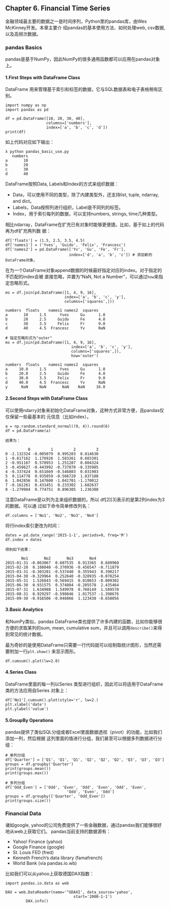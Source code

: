 ## Chapter 6. Financial Time Series

金融领域最主要的数据之一是时间序列，Python里的pandas库，由Wes McKinney开发。本章主要介
绍pandas的基本使用方法、如何处理web, csv数据,以及高频次数据。

### pandas Basics

pandas是基于NumPy，因此NumPy的很多通用函数都可以应用在pandas对象上。

#### 1.First Steps with DataFrame Class

DataFrame 用来管理基于索引和标签的数据，它与SQL数据表和电子表格稍有区别。

```
import numpy as np
import pandas as pd

df = pd.DataFrame([10, 20, 30, 40],
                  columns=['numbers'],
                  index=['a', 'b', 'c', 'd'])
print(df)            
```

如上代码对应如下输出：

```
λ python pandas_basic_use.py
   numbers
a       10
b       20
c       30
d       40
```

DataFrame按照Data, Labels和Index的方式来组织数据：

- Data，可以使用不同的类型，除了内建类型外，还支持list, tuple, ndarray, and dict。
- Labels，Data按照列进行组织，Label是不同列的标签。
- Index，用于索引每列的数据，可以支持numbers, strings, time几种类型。

相比ndarray，DataFrame在扩充已有对象时能够更便捷。比如，基于如上的代码再为df扩充两列数
据：

```
df['floats'] = (1.5, 2.5, 3.5, 4.5)
df['names1'] = ('Yves', 'Guido', 'Felix', 'Francesc')
df['names2'] = pd.DataFrame(['Yv', 'Gu', 'Fe', 'Fr'],
                            index=['d', 'a', 'b', 'c']) # 添加新的DataFrame对象。
```

在为一个DataFrame对象append数据的时候最好指定对应的index。对于指定的不匹配的index会被
直接忽略，并置为“NaN, Not a Number”，可以通过`how`来指定忽略形式。

```
ms = df.join(pd.DataFrame([1, 4, 9, 16],
                          index=['a', 'b', 'c', 'y'],
                          columns=['squares',]))

numbers  floats    names1 names2  squares
a       10     1.5      Yves     Gu      1.0
b       20     2.5     Guido     Fe      4.0
c       30     3.5     Felix     Fr      9.0
d       40     4.5  Francesc     Yv      NaN

# 指定忽略形式为"outer"
ms = df.join(pd.DataFrame([1, 4, 9, 16],
                             index=['a', 'b', 'c', 'y'],
                             columns=['squares',]),
                             how='outer')

numbers  floats    names1 names2  squares
a     10.0     1.5      Yves     Gu      1.0
b     20.0     2.5     Guido     Fe      4.0
c     30.0     3.5     Felix     Fr      9.0
d     40.0     4.5  Francesc     Yv      NaN
y      NaN     NaN       NaN    NaN     16.0
```

#### 2.Second Steps with DataFrame Class

可以使用ndarry对象来初始化DataFrame对象，这种方式非常方便，且pandas仅仅保留一些最基本的
元信息（比如index）。

```
a = np.random.standard_normal((9, 4)).round(6)
df = pd.DataFrame(a)

结果为：

          0         1         2         3
0 -2.132324 -0.005079  0.995203  0.814630
1 -0.817162  1.176926  1.583261  0.603301
2 -0.951167  0.578953  1.251287  0.804324
3 -0.459627 -0.443992 -0.737870 -0.335985
4 -0.337424  0.651669 -0.546803  0.031903
5  0.114778  0.935059 -0.566720  1.837108
6  1.042856  0.147600 -1.041701 -1.170012
7 -0.161261  0.431451  0.233302  1.682637
8 -1.279984  0.774751  0.896305  1.236388
```

注意DataFrame是以列为主来组织数据的，所以 df[2][3]表示的是第2列index为3的数据。可以通
过如下命令简单修改列名：

```
df.columns = ['No1', 'No2', 'No3', 'No4']
```

将行index索引更改为时间：

```
dates = pd.date_range('2015-1-1', periods=9, freq='M')
df.index = dates

得到如下结果：

       No1       No2       No3       No4
2015-01-31 -0.063067  0.607535  0.913365  0.689960
2015-02-28  0.108040 -0.370936 -0.456547 -0.711879
2015-03-31 -0.303201 -0.537440  0.355943  0.390217
2015-04-30 -0.329964  0.252640 -0.328935 -0.078254
2015-05-31  1.526843 -0.569415  0.010653 -0.009302
2015-06-30  0.931575  0.374084 -0.205578  2.435464
2015-07-31  1.634988  1.549978  0.760149  1.589570
2015-08-31  0.929297 -0.598846  1.017537 -1.398676
2015-09-30 -0.916506 -0.046066  1.123438 -0.658056
```

#### 3.Basic Analytics

和NumPy类似，pandas DataFrame类也提供了许多内建的函数，比如你能够很方便的求取某列的sum,
mean, cumulative sum，并且可以调用`describe()`来得到常见的统计数据。

最为奇妙的是使用DataFrame只需要一行代码就可以绘制取统计图形，当然还需要附加一行`plt.show()`
来显示图形。

```
df.cumsum().plot(lw=2.0)
```

#### 4.Series Class

DataFrame里面的每一列以Series 类型进行组织，因此可以将适用于DataFrame类的方法应用自Series
对象上：

```
df['No1'].cumsum().plot(style='r', lw=2.)
plt.xlabel('date')
plt.ylabel('value')
```

#### 5.GroupBy Operations

pandas提供了类似SQL分组或者Excel里面数据透视（pivot）的功能，比如我们添加一列，然后根据
这列里面的值进行分组，我们甚至可以根据多列数据进行分组：

```
# 单列分组
df['Quarter'] = ['Q1', 'Q1', 'Q1', 'Q2', 'Q2', 'Q2', 'Q3', 'Q3', 'Q3']
groups = df.groupby('Quarter')
print(groups.mean())
print(groups.max())

# 多列分组
df['Odd_Even'] = ['Odd', 'Even', 'Odd', 'Even', 'Odd', 'Even',
                           'Odd', 'Even', 'Odd']
groups = df.groupby(['Quarter', 'Odd_Even'])
print(groups.size())
```

### Financial Data

诸如google, yahoo的公司免费提供了一些金融数据，通过pandas我们能够很好地从web上获取它们。
pandas当前支持的数据源有：

- Yahoo! Finance (yahoo)
- Google Finance (google)
- St. Louis FED (fred)
- Kenneth French’s data library (famafrench)
- World Bank (via pandas.io.wb)

比如我们可以从yahoo上获取德国DAX指数：

```
import pandas.io.data as web

DAX = web.DataReader(name='^GDAXI', data_source='yahoo',
                              start='2000-1-1')
         DAX.info()
```
